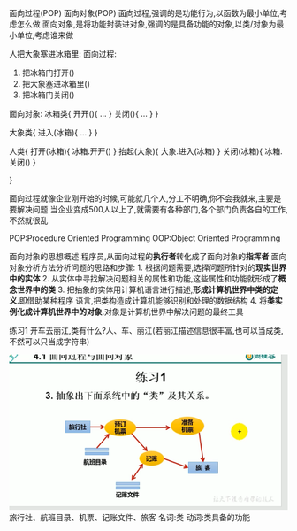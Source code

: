 面向过程(POP) 面向对象(POP)
面向过程,强调的是功能行为,以函数为最小单位,考虑怎么做
面向对象,是将功能封装进对象,强调的是具备功能的对象,以类/对象为最小单位,考虑谁来做

人把大象塞进冰箱里:
面向过程:
1. 把冰箱门打开()
2. 把大象塞进冰箱里()
3. 把冰箱门关闭()

面向对象:
冰箱类{
    开开(){
        ...
    }
    关闭(){
        ...
    }
}

大象类{
    进入(冰箱){
        ...
    }
}

人类{
    打开(冰箱){
        冰箱.开开()
    }
    抬起(大象){
        大象.进入(冰箱)
    }
    关闭(冰箱){
        冰箱.关闭()
    }

}


面向过程就像企业刚开始的时候,可能就几个人,分工不明确,你不会我就来,主要是要解决问题
当企业变成500人以上了,就需要有各种部门,各个部门负责各自的工作,不然就很乱

POP:Procedure Oriented Programming
OOP:Object Oriented Programming


面向对象的思想概述
程序员,从面向过程的**执行者**转化成了面向对象的**指挥者**
面向对象分析方法分析问题的思路和步骤:
    1. 根据问题需要,选择问题所针对的**现实世界中的实体**
    2. 从实体中寻找解决问题相关的属性和功能,这些属性和功能就形成了**概念世界中的类**
    3. 把抽象的实体用计算机语言进行描述,**形成计算机世界中类的定义**.即借助某种程序
    语言,把类构造成计算机能够识别和处理的数据结构
    4. 将**类实例化成计算机世界中的对象**.对象是计算机世界中解决问题的最终工具

练习1
开车去丽江,类有什么?人、车、丽江(若丽江描述信息很丰富,也可以当成类,不然可以只当成字符串)


![图 1](iamges/20220922164540.png)
旅行社、航班目录、机票、记账文件、旅客
名词:类
动词:类具备的功能
